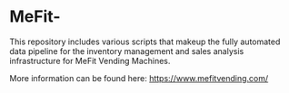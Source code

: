 # MeFit-

This repository includes various scripts that makeup the fully automated data pipeline for the inventory management and sales analysis infrastructure for MeFit Vending Machines. 

More information can be found here: https://www.mefitvending.com/
